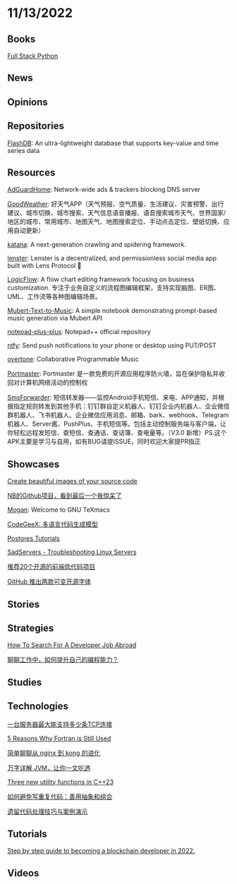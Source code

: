 # 11/13/2022

## Books
[Full Stack Python](https://www.fullstackpython.com/)

## News

## Opinions

## Repositories
[FlashDB](https://github.com/armink/FlashDB): An ultra-lightweight database that supports key-value and time series data

## Resources
[AdGuardHome](https://github.com/AdguardTeam/AdGuardHome): Network-wide ads & trackers blocking DNS server

[GoodWeather](https://github.com/lilongweidev/GoodWeather): 好天气APP（天气预报、空气质量、生活建议、灾害预警、出行建议、城市切换、城市搜索、天气信息语音播报、语音搜索城市天气、世界国家/地区的城市、常用城市、地图天气、地图搜索定位、手动点击定位、壁纸切换、应用自动更新）

[katana](https://github.com/projectdiscovery/katana): A next-generation crawling and spidering framework.

[lenster](https://github.com/lensterxyz/lenster): Lenster is a decentralized, and permissionless social media app built with Lens Protocol 🌿

[LogicFlow](https://github.com/didi/LogicFlow): A flow chart editing framework focusing on business customization. 专注于业务自定义的流程图编辑框架，支持实现脑图、ER图、UML、工作流等各种图编辑场景。

[Mubert-Text-to-Music](https://github.com/MubertAI/Mubert-Text-to-Music): A simple notebook demonstrating prompt-based music generation via Mubert API

[notepad-plus-plus](https://github.com/notepad-plus-plus/notepad-plus-plus): Notepad++ official repository

[ntfy](https://github.com/binwiederhier/ntfy): Send push notifications to your phone or desktop using PUT/POST

[overtone](https://github.com/overtone/overtone): Collaborative Programmable Music

[Portmaster](https://gitee.com/mirrors/Portmaster): Portmaster 是一款免费的开源应用程序防火墙，旨在保护隐私并收回对计算机网络活动的控制权

[SmsForwarder](https://github.com/pppscn/SmsForwarder): 短信转发器——监控Android手机短信、来电、APP通知，并根据指定规则转发到其他手机：钉钉群自定义机器人、钉钉企业内机器人、企业微信群机器人、飞书机器人、企业微信应用消息、邮箱、bark、webhook、Telegram机器人、Server酱、PushPlus、手机短信等。包括主动控制服务端与客户端，让你轻松远程发短信、查短信、查通话、查话簿、查电量等。（V3.0 新增）PS.这个APK主要是学习与自用，如有BUG请提ISSUE，同时欢迎大家提PR指正

## Showcases
[Create beautiful images of your source code](https://chalk.ist/)

[NB的Github项目，看到最后一个我惊呆了](https://juejin.cn/post/7162105483338678280)

[Mogan](https://yufeng-shen.github.io/Mogan.html): Welcome to GNU TeXmacs

[CodeGeeX: 多语言代码生成模型](https://keg.cs.tsinghua.edu.cn/codegeex/index_zh.html)

[Postgres Tutorials](https://www.crunchydata.com/developers/tutorials)

[SadServers - Troubleshooting Linux Servers](https://sadservers.com/)

[推荐20个开源的前端低代码项目](https://juejin.cn/post/7164694758588153863)

[GitHub 推出两款可变开源字体](https://www.oschina.net/news/217421/github-open-source-fonts)

## Stories

## Strategies
[How To Search For A Developer Job Abroad](https://www.smashingmagazine.com/2022/11/search-developer-job-abroad/)

[聊聊工作中，如何提升自己的编程能力？](https://juejin.cn/post/7164261190539935780)

## Studies

## Technologies
[一台服务器最大能支持多少条TCP连接](https://juejin.cn/post/7162824884597293086)

[5 Reasons Why Fortran is Still Used](https://www.matecdev.com/posts/why-fortran-still-used.html)

[简单聊聊从 nginx 到 kong 的进化](https://mp.weixin.qq.com/s/BGzlJh8MIYnqZgDu8kE0Bg)

[万字详解 JVM，让你一文吃透](https://my.oschina.net/u/4526289/blog/5588880)

[Three new utility functions in C++23](https://mariusbancila.ro/blog/2022/11/08/three-new-utility-functions-in-cpp23/)

[如何避免写重复代码：善用抽象和组合](https://juejin.cn/post/7163845779428212744)

[遗留代码处理技巧与案例演示](https://my.oschina.net/u/4090830/blog/5590099)

## Tutorials
[Step by step guide to becoming a blockchain developer in 2022.](https://roadmap.sh/blockchain)

## Videos
